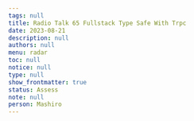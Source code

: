 ```yaml
---
tags: null
title: Radio Talk 65 Fullstack Type Safe With Trpc
date: 2023-08-21
description: null
authors: null
menu: radar
toc: null
notice: null
type: null
show_frontmatter: true
status: Assess
note: null
person: Mashiro
---
```


